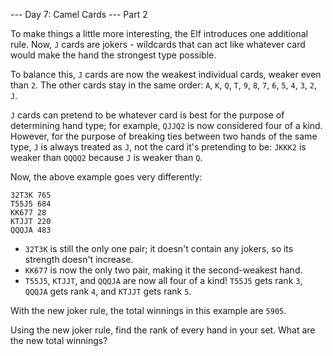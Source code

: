 --- Day 7: Camel Cards ---
Part 2

To make things a little more interesting, the Elf introduces one additional rule.
Now, `J` cards are jokers - wildcards that can act like whatever card would make the hand the strongest type possible.

To balance this, `J` cards are now the weakest individual cards, weaker even than `2`.
The other cards stay in the same order: `A`, `K`, `Q`, `T`, `9`, `8`, `7`, `6`, `5`, `4`, `3`, `2`, `J`.

`J` cards can pretend to be whatever card is best for the purpose of determining hand type;
for example, `QJJQ2` is now considered four of a kind.
However, for the purpose of breaking ties between two hands of the same type, `J` is always treated as `J`, not the
card it's pretending to be: `JKKK2` is weaker than `QQQQ2` because `J` is weaker than `Q`.

Now, the above example goes very differently:

```
32T3K 765
T55J5 684
KK677 28
KTJJT 220
QQQJA 483
```

- `32T3K` is still the only one pair; it doesn't contain any jokers, so its strength doesn't increase.
- `KK677` is now the only two pair, making it the second-weakest hand.
- `T55J5`, `KTJJT`, and `QQQJA` are now all four of a kind! `T55J5` gets rank `3`, `QQQJA` gets rank `4`, and `KTJJT`
  gets rank `5`.

With the new joker rule, the total winnings in this example are `5905`.

Using the new joker rule, find the rank of every hand in your set.
What are the new total winnings?
